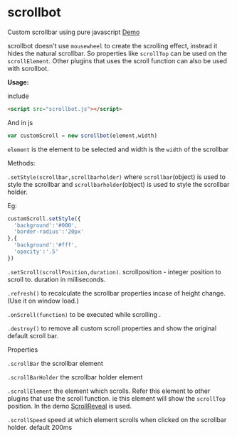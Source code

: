 # scrollbot 
Custom scrollbar using pure javascript [Demo](https://akzhy.github.io/scrollbot/)

scrollbot doesn't use `mousewheel` to create the scrolling effect, instead it hides the natural scrollbar. So properties like `scrollTop` can be used on the `scrollElement`. Other plugins that uses the scroll function can also be used with scrollbot. 

**Usage:**

include 
```html
<script src="scrollbot.js"></script>
```

And in js

```javascript
var customScroll = new scrollbot(element,width)
```
`element` is the element to be selected and width is the `width` of the scrollbar

Methods:

`.setStyle(scrollbar,scrollbarholder)` where `scrollbar`(object) is used to style the scrollbar and `scrollbarholder`(object) is used to style the scrollbar holder.

Eg:

```javascript
customScroll.setStyle({
  'background':'#000',
  'border-radius':'20px'
},{
  'background':'#fff',
  'opacity':'.5'
})
```

`.setScroll(scrollPosition,duration)`. scrollposition - integer position to scroll to. duration in milliseconds.

`.refresh()` to recalculate the scrollbar properties incase of height change. (Use it on window load.)

`.onScroll(function)` to be executed while scrolling .

`.destroy()` to remove all custom scroll properties and show the original default scroll bar.

Properties

`.scrollBar` the scrollbar element

`.scrollBarHolder` the scrollbar holder element

`.scrollElement` the element which scrolls. Refer this element to other plugins that use the scroll function. ie this element will show the `scrollTop` position. In the demo [ScrollReveal](https://github.com/jlmakes/scrollreveal) is used.

`.scrollSpeed` speed at which element scrolls when clicked on the scrollbar holder. default 200ms



